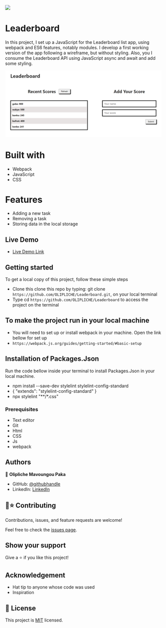 ![](https://img.shields.io/badge/Microverse-blueviolet)

# Leaderboard
In this project, I set up a JavaScript for the Leaderboard list app, using webpack and ES6 features, notably modules. I develop a first working version of the app following a wireframe, but without styling. Also, you I consume the Leaderboard API using JavaScript async and await and add some styling.

![Desktop-Images](./images/boardgame.png)

# Built with
- Webpack
- JavaScript
- CSS

# Features
- Adding a new task
- Removing a task
- Storing data in the local storage

## Live Demo
- [Live Demo Link](https://olipliche.github.io/Leaderboard/dist/)

## Getting started
To get a local copy of this project, follow these simple steps
- Clone this clone this repo by typing: git clone `https://github.com/OLIPLICHE/Leaderboard.git`, on your local terminal
- Type cd `https://github.com/OLIPLICHE/Leaderboard` to access the project on the terminal

## To make the project run in your local machine
- You will need to set up or install webpack in your machine. Open the link bellow for set up
- `https://webpack.js.org/guides/getting-started/#basic-setup`

## Installation of Packages.Json
 Run the code bellow inside your terminal to install Packages.Json in your local machine.
- npm install --save-dev stylelint stylelint-config-standard
- {
  "extends": "stylelint-config-standard"
}
- npx stylelint "**/*.css"

### Prerequisites
- Text editor
- Git
- Html
- CSS
- Js
- webpack

## Authors
👤 **Olipliche Mavoungou Paka**
- GitHub: [@githubhandle](https://github.com/OLIPLICHE)
- LinkedIn: [LinkedIn](https://www.linkedin.com/in/olipliche-paka-mavoungou/)

## 🤝⭐️ Contributing

Contributions, issues, and feature requests are welcome!

Feel free to check the [issues page](https://github.com/OLIPLICHE/Leaderboard/issues).

## Show your support

Give a ⭐️ if you like this project!

## Acknowledgement
- Hat tip to anyone whose code was used
- Inspiration
## 📝 License

This project is [MIT](./MIT.md) licensed.